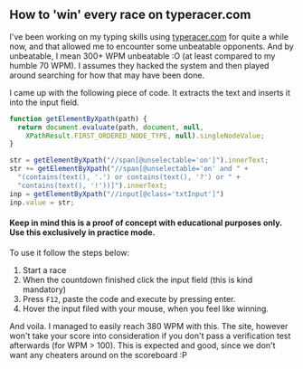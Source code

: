 ## How to 'win' every race on typeracer.com

I've been working on my typing skills using [typeracer.com](typeracer.com) for quite a while now, and that allowed me to encounter some unbeatable opponents. And by unbeatable, I mean 300+ WPM unbeatable :O (at least compared to my humble 70 WPM). I assumes they hacked the system and then played around searching for how that may have been done.

I came up with the following piece of code. It extracts the text and inserts it into the input field.

``` javascript
function getElementByXpath(path) {
  return document.evaluate(path, document, null, 
    XPathResult.FIRST_ORDERED_NODE_TYPE, null).singleNodeValue;
}

str = getElementByXpath("//span[@unselectable='on']").innerText;
str += getElementByXpath("//span[@unselectable='on' and " + 
  "(contains(text(), '.') or contains(text(), '?') or " +
  "contains(text(), '!'))]").innerText;
inp = getElementByXpath("//input[@class='txtInput']")
inp.value = str;
```

#### Keep in mind this is a proof of concept with educational purposes only. Use this exclusively in practice mode.

To use it follow the steps below:
1. Start a race
2. When the countdown finished click the input field (this is kind mandatory)
3. Press `F12`, paste the code and execute by pressing enter.
4. Hover the input filed with your mouse, when you feel like winning.

And voila. I managed to easily reach 380 WPM with this. The site, however won't take your score into consideration if you don't pass a verification test afterwards (for WPM > 100). This is expected and good, since we don't want any cheaters around on the scoreboard :P
